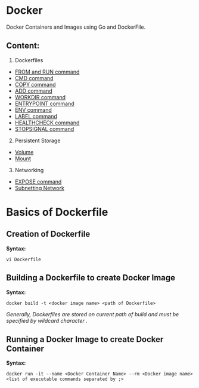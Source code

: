 # Docker
Docker Containers and Images using Go and DockerFile.

## Content:

1. Dockerfiles
  * [FROM and RUN command](https://github.com/NishkarshRaj/Dockerfile-Basics/tree/master/1_from_run_keyword)
  * [CMD command](https://github.com/NishkarshRaj/Dockerfile-Basics/tree/master/2_CMD)
  * [COPY command](https://github.com/NishkarshRaj/Dockerfile-Basics/tree/master/3_Copy)
  * [ADD command](https://github.com/NishkarshRaj/Dockerfile-Basics/tree/master/4_Add)
  * [WORKDIR command](https://github.com/NishkarshRaj/Dockerfile-Basics/tree/master/5_WORKDIR)
  * [ENTRYPOINT command](https://github.com/NishkarshRaj/Dockerfile-Basics/tree/master/6_Entrypoint)
  * [ENV command](https://github.com/NishkarshRaj/Dockerfile-Basics/tree/master/7_Env)
  * [LABEL command](https://github.com/NishkarshRaj/Dockerfile-Basics/tree/master/8_Label)
  * [HEALTHCHECK command](https://github.com/NishkarshRaj/Dockerfile-Basics/tree/master/9_HealthCheck)
  * [STOPSIGNAL command](https://github.com/NishkarshRaj/Dockerfile-Basics/tree/master/10_StopSignal)
2. Persistent Storage
  * [Volume](https://github.com/NishkarshRaj/Dockerfile-Basics/tree/master/Persistent%20Storage/Volume)
  * [Mount](https://github.com/NishkarshRaj/Dockerfile-Basics/tree/master/Persistent%20Storage/Mount)
3. Networking
  * [EXPOSE command](https://github.com/NishkarshRaj/Dockerfile-Basics/tree/master/Networking/1-EXPOSE)
  * [Subnetting Network](https://github.com/NishkarshRaj/Dockerfile-Basics/tree/master/Networking/Network)


# Basics of Dockerfile
  
## Creation of Dockerfile

**Syntax:**
```
vi Dockerfile
```
   
## Building a Dockerfile to create Docker Image
**Syntax:**
```docker
docker build -t <docker image name> <path of Dockerfile>
```
*Generally, Dockerfiles are stored on current path of build and must be specified by wildcard character .*

## Running a Docker Image to create Docker Container
**Syntax:**
```docker
docker run -it --name <Docker Container Name> --rm <Docker image name> <list of executable commands separated by ;>
```
